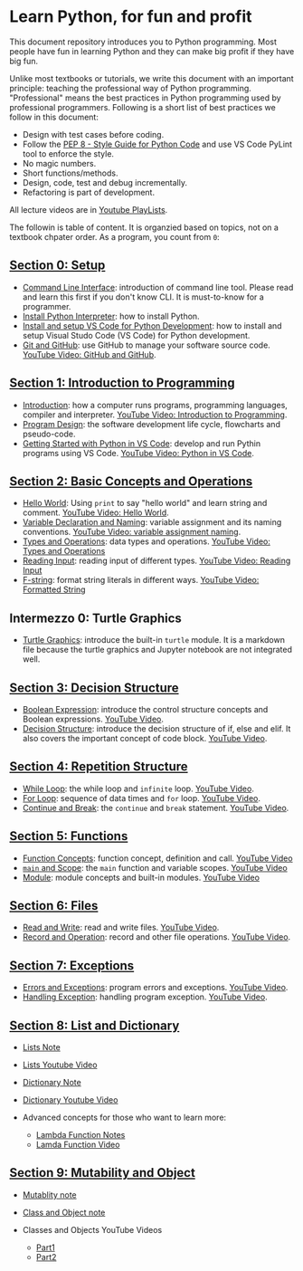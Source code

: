 # Learn Python, for fun and profit

This document repository introduces you to Python programming. Most people have fun in learning Python and they can make big profit if they have big fun.

Unlike most textbooks or tutorials, we write this document with an important principle: teaching the professional way of Python programming. "Professional" means the best practices in Python programming used by professional programmers. Following is a short list of best practices we follow in this document:

- Design with test cases before coding.
- Follow the [PEP 8 - Style Guide for Python Code](https://www.python.org/dev/peps/pep-0008/) and use VS Code PyLint tool to enforce the style.
- No magic numbers.
- Short functions/methods.
- Design, code, test and debug incrementally.
- Refactoring is part of development.

All lecture videos are in [Youtube PlayLists](https://www.youtube.com/channel/UC2uDA5EgdwxcmSHMZ1f4jvw/playlists).

The followin is table of content. It is organzied based on topics, not on a textbook chpater order. As a program, you count from `0`:

## [Section 0: Setup](0-installation-setup/)

- [Command Line Interface](0-installation-setup/command-line.md): introduction of command line tool. Please read and learn this first if you don't know CLI. It is must-to-know for a programmer.
- [Install Python Interpreter](0-installation-setup/install-python.md): how to install Python.
- [Install and setup VS Code for Python Development](./0-installation-setup/vscode-python.md): how to install and setup Visual Studo Code (VS Code) for Python development.
- [Git and GitHub](0-installation-setup/git-and-github.md): use GitHub to manage your software source code. [YouTube Video: GitHub and GitHub](https://youtu.be/WUDzf_c2w0I).

## [Section 1: Introduction to Programming](1-introduction-programming/)

- [Introduction](1-introduction-programming/introduction.md): how a computer runs programs, programming languages, compiler and interpreter. [YouTube Video: Introduction to Programming](https://youtu.be/4jJ9elnDTk0).
- [Program Design](1-introduction-programming/program-design.md): the software development life cycle, flowcharts and pseudo-code.
- [Getting Started with Python in VS Code](1-introduction-programming/getting-started.md): develop and run Pythin programs using VS Code. [YouTube Video: Python in VS Code](https://youtu.be/FMpb1oN5Jew).

## [Section 2: Basic Concepts and Operations](2-basic-operations/)

- [Hello World](2-basic-operations/hello-world.ipynb): Using `print` to say "hello world" and learn string and comment. [YouTube Video: Hello World](https://youtu.be/gLDAJiWOmj8).
- [Variable Declaration and Naming](2-basic-operations/variable-assignment-naming.ipynb): variable assignment and its naming conventions. [YouTube Video: variable assignment naming](https://youtu.be/j415LA6XROA).
- [Types and Operations](2-basic-operations/types-and-operations.ipynb): data types and operations. [YouTube Video: Types and Operations](https://youtu.be/HopGmJKTTE4)
- [Reading Input](2-basic-operations/reading-input.ipynb): reading input of different types. [YouTube Video: Reading Input](https://youtu.be/5H09F6JFbIs)
- [F-string](2-basic-operations/formatted-string.ipynb): format string literals in different ways. [YouTube Video: Formatted String](https://youtu.be/fEGRLW_--Co)

## Intermezzo 0: Turtle Graphics

- [Turtle Graphics](intermezzo/turtle-graphics.md): introduce the built-in `turtle` module. It is a markdown file because the turtle graphics and Jupyter notebook are not integrated well.

## [Section 3: Decision Structure](3-decision-structure/)

- [Boolean Expression](3-decision-structure/boolean-expression.ipynb): introduce the control structure concepts and Boolean expressions. [YouTube Video](https://youtu.be/BWH6Yj6rUyY).
- [Decision Structure](3-decision-structure/decision-structure.ipynb): introduce the decision structure of if, else and elif. It also covers the important concept of code block. [YouTube Video](https://youtu.be/uwuLu6t95ow).

## [Section 4: Repetition Structure](4-repetition-structure/)

- [While Loop](4-repetition-structure/while-loop.ipynb): the while loop and `infinite` loop. [YouTube Video](https://youtu.be/42MhKOvWtwc).
- [For Loop](4-repetition-structure/for-loop.ipynb): sequence of data times and `for` loop. [YouTube Video](https://youtu.be/OLITHW_gXXo).
- [Continue and Break](4-repetition-structure/break-and-continue.ipynb): the `continue` and `break` statement. [YouTube Video](https://youtu.be/oHAa0I1kbow).

## [Section 5: Functions](5-functions/)

- [Function Concepts](5-functions/function-concepts.md): function concept, definition and call. [YouTube Video](https://youtu.be/BV2AE2lmSq4)
- [`main` and Scope](5-functions/main-and-scope.md): the `main` function and variable scopes. [YouTube Video](https://youtu.be/rXF1BgkU5qs)
- [Module](5-functions/module.md): module concepts and built-in modules. [YouTube Video](https://youtu.be/Q8GHvsXhmIQ)

## [Section 6: Files](6-files/)

- [Read and Write](6-files/read-write.ipynb): read and write files. [YouTube Video](https://youtu.be/ScAbLiS8EXA).
- [Record and Operation](6-files/record-and-operation.ipynb): record and other file operations. [YouTube Video](https://youtu.be/LaLFBY3yubY).

## [Section 7: Exceptions](7-exceptions/)

- [Errors and Exceptions](7-exceptions/errors-and-exceptions.ipynb): program errors and exceptions. [YouTube Video](https://youtu.be/gj9IiLCYnJQ).
- [Handling Exception](7-exceptions/handling-exception.ipynb): handling program exception. [YouTube Video](https://youtu.be/jj9MVm-VqwU).

## [Section 8: List and Dictionary](8-list-and-dictionary/)

- [Lists Note](8-list-and-dictionary/lists.ipynb)
- [Lists Youtube Video](https://youtu.be/tw7ror9x32s)

- [Dictionary Note](8-list-and-dictionary//dictionary.ipynb)
- [Dictionary Youtube Video](https://youtu.be/ZEZdys-fHDw)

- Advanced concepts for those who want to learn more:
  - [Lambda Function Notes](advanced-topics/lambda-function.ipynb)
  - [Lamda Function Video](https://youtu.be/RQRCWDK9UkA)

## [Section 9: Mutability and Object](9-mutability-and-object/)

- [Mutablity note](9-mutability-and-object/mutability.ipynb)

- [Class and Object note](9-mutability-and-object/class-and-object.ipynb)
- Classes and Objects YouTube Videos
  - [Part1](https://youtu.be/wfcWRAxRVBA)
  - [Part2](https://youtu.be/WOwi0h_-dfA)
